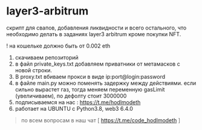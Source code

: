 # layer3-arbitrum

скрипт для свапов, добавления ликвидности и всего остального, что необходимо делать в заданиях layer3 arbitrum кроме покупки NFT.

! на кошельке должно быть от 0.002 eth
1. скачиваем репозиторий
2. в файл private_keys.txt добавляем приватники от метамасков с новой строки. 
3. В proxy.txt вбиваем прокси в виде ip:port@login:password
3. в файле main.py можно поменять задержку между действиями. если сильно вырастет газ, тогда меняем переменную gasLimit (увеличиваем), по дефолту стоит 3000000
4. подписываемся на нас : https://t.me/hodlmodeth
5. работает на UBUNTU с Python3.8, web3 6.4.0

> по всем вопросам в наш чат [ https://t.me/code_hodlmodeth ]
